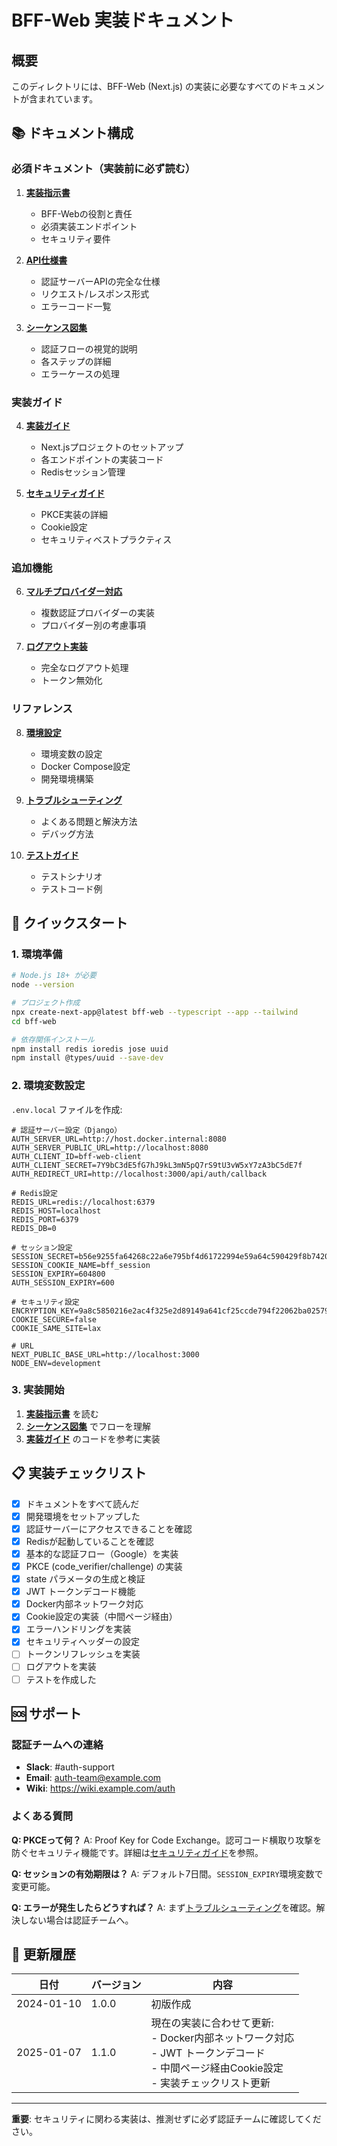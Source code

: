 # BFF-Web 実装ドキュメント

## 概要

このディレクトリには、BFF-Web (Next.js) の実装に必要なすべてのドキュメントが含まれています。

## 📚 ドキュメント構成

### 必須ドキュメント（実装前に必ず読む）

1. **[実装指示書](./01-implementation-instructions.md)**
   - BFF-Webの役割と責任
   - 必須実装エンドポイント
   - セキュリティ要件

2. **[API仕様書](./02-api-specification.md)**
   - 認証サーバーAPIの完全な仕様
   - リクエスト/レスポンス形式
   - エラーコード一覧

3. **[シーケンス図集](./03-sequence-diagrams.md)**
   - 認証フローの視覚的説明
   - 各ステップの詳細
   - エラーケースの処理

### 実装ガイド

4. **[実装ガイド](./04-implementation-guide.md)**
   - Next.jsプロジェクトのセットアップ
   - 各エンドポイントの実装コード
   - Redisセッション管理

5. **[セキュリティガイド](./05-security-guide.md)**
   - PKCE実装の詳細
   - Cookie設定
   - セキュリティベストプラクティス

### 追加機能

6. **[マルチプロバイダー対応](./06-multi-provider.md)**
   - 複数認証プロバイダーの実装
   - プロバイダー別の考慮事項

7. **[ログアウト実装](./07-logout-implementation.md)**
   - 完全なログアウト処理
   - トークン無効化

### リファレンス

8. **[環境設定](./08-environment-setup.md)**
   - 環境変数の設定
   - Docker Compose設定
   - 開発環境構築

9. **[トラブルシューティング](./09-troubleshooting.md)**
   - よくある問題と解決方法
   - デバッグ方法

10. **[テストガイド](./10-testing-guide.md)**
    - テストシナリオ
    - テストコード例

## 🚀 クイックスタート

### 1. 環境準備

```bash
# Node.js 18+ が必要
node --version

# プロジェクト作成
npx create-next-app@latest bff-web --typescript --app --tailwind
cd bff-web

# 依存関係インストール
npm install redis ioredis jose uuid
npm install @types/uuid --save-dev
```

### 2. 環境変数設定

`.env.local` ファイルを作成:

```env
# 認証サーバー設定（Django）
AUTH_SERVER_URL=http://host.docker.internal:8080
AUTH_SERVER_PUBLIC_URL=http://localhost:8080
AUTH_CLIENT_ID=bff-web-client
AUTH_CLIENT_SECRET=7Y9bC3dE5fG7hJ9kL3mN5pQ7rS9tU3vW5xY7zA3bC5dE7f
AUTH_REDIRECT_URI=http://localhost:3000/api/auth/callback

# Redis設定
REDIS_URL=redis://localhost:6379
REDIS_HOST=localhost
REDIS_PORT=6379
REDIS_DB=0

# セッション設定
SESSION_SECRET=b56e9255fa64268c22a6e795bf4d61722994e59a64c590429f8b74205f104e07
SESSION_COOKIE_NAME=bff_session
SESSION_EXPIRY=604800
AUTH_SESSION_EXPIRY=600

# セキュリティ設定
ENCRYPTION_KEY=9a8c5850216e2ac4f325e2d89149a641cf25ccde794f22062ba0257971c3b0fc
COOKIE_SECURE=false
COOKIE_SAME_SITE=lax

# URL
NEXT_PUBLIC_BASE_URL=http://localhost:3000
NODE_ENV=development
```

### 3. 実装開始

1. **[実装指示書](./01-implementation-instructions.md)** を読む
2. **[シーケンス図集](./03-sequence-diagrams.md)** でフローを理解
3. **[実装ガイド](./04-implementation-guide.md)** のコードを参考に実装

## 📋 実装チェックリスト

- [x] ドキュメントをすべて読んだ
- [x] 開発環境をセットアップした
- [x] 認証サーバーにアクセスできることを確認
- [x] Redisが起動していることを確認
- [x] 基本的な認証フロー（Google）を実装
- [x] PKCE (code_verifier/challenge) の実装
- [x] state パラメータの生成と検証
- [x] JWT トークンデコード機能
- [x] Docker内部ネットワーク対応
- [x] Cookie設定の実装（中間ページ経由）
- [x] エラーハンドリングを実装
- [x] セキュリティヘッダーの設定
- [ ] トークンリフレッシュを実装
- [ ] ログアウトを実装
- [ ] テストを作成した

## 🆘 サポート

### 認証チームへの連絡

- **Slack**: #auth-support
- **Email**: auth-team@example.com
- **Wiki**: https://wiki.example.com/auth

### よくある質問

**Q: PKCEって何？**
A: Proof Key for Code Exchange。認可コード横取り攻撃を防ぐセキュリティ機能です。詳細は[セキュリティガイド](./05-security-guide.md)を参照。

**Q: セッションの有効期限は？**
A: デフォルト7日間。`SESSION_EXPIRY`環境変数で変更可能。

**Q: エラーが発生したらどうすれば？**
A: まず[トラブルシューティング](./09-troubleshooting.md)を確認。解決しない場合は認証チームへ。

## 📝 更新履歴

| 日付 | バージョン | 内容 |
|------|-----------|------|
| 2024-01-10 | 1.0.0 | 初版作成 |
| 2025-01-07 | 1.1.0 | 現在の実装に合わせて更新:<br/>- Docker内部ネットワーク対応<br/>- JWT トークンデコード<br/>- 中間ページ経由Cookie設定<br/>- 実装チェックリスト更新 |

---

**重要**: セキュリティに関わる実装は、推測せずに必ず認証チームに確認してください。